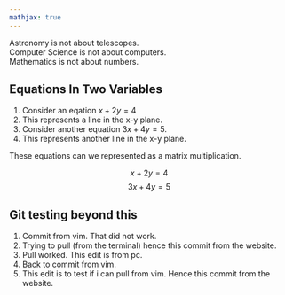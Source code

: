 ```yaml
---
mathjax: true
---
```


Astronomy is not about telescopes.  
Computer Science is not about computers.  
Mathematics is not about numbers.

## Equations In Two Variables

1. Consider an eqation $x+2y=4$
2. This represents a line in the x-y plane.
3. Consider another equation $3x+4y=5$.
4. This represents another line in the x-y plane.

These equations can we represented as a matrix multiplication.

$$ x+2y=4 $$
$$ 3x+4y=5 $$

## Git testing beyond this
 
1. Commit from vim. That did not work.
2. Trying to pull (from the terminal) hence this commit from the website.
3. Pull worked. This edit is from pc.
4. Back to commit from vim.
5. This edit is to test if i can pull from vim. Hence this commit from the website.
